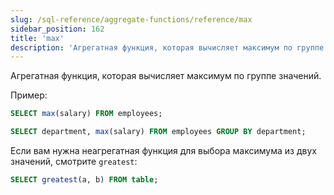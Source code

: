 ```yaml
---
slug: /sql-reference/aggregate-functions/reference/max
sidebar_position: 162
title: 'max'
description: 'Агрегатная функция, которая вычисляет максимум по группе значений.'
---
```


Агрегатная функция, которая вычисляет максимум по группе значений.

Пример:

```sql
SELECT max(salary) FROM employees;
```

```sql
SELECT department, max(salary) FROM employees GROUP BY department;
```

Если вам нужна неагрегатная функция для выбора максимума из двух значений, смотрите `greatest`:

```sql
SELECT greatest(a, b) FROM table;
```
